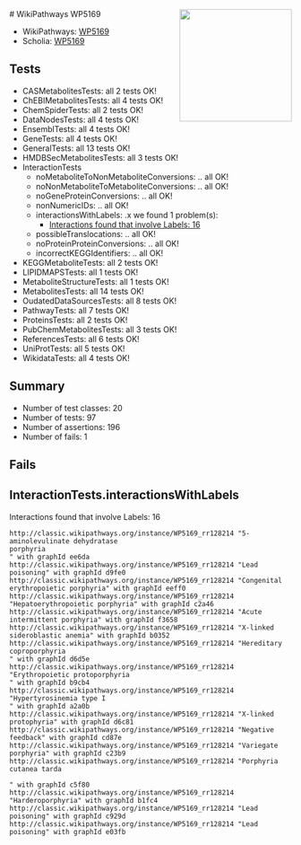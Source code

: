 <img style="float: right; width: 200px" src="https://upload.wikimedia.org/wikipedia/commons/thumb/8/83/Wplogo_with_text_500.png/640px-Wplogo_with_text_500.png" />
# WikiPathways WP5169

* WikiPathways: [WP5169](https://wikipathways.org/pathways/WP5169)
* Scholia: [WP5169](https://scholia.toolforge.org/wikipathways/WP5169)
## Tests
* CASMetabolitesTests: all 2 tests OK!
* ChEBIMetabolitesTests: all 4 tests OK!
* ChemSpiderTests: all 2 tests OK!
* DataNodesTests: all 4 tests OK!
* EnsemblTests: all 4 tests OK!
* GeneTests: all 4 tests OK!
* GeneralTests: all 13 tests OK!
* HMDBSecMetabolitesTests: all 3 tests OK!
* InteractionTests
    * noMetaboliteToNonMetaboliteConversions: .. all OK!
    * noNonMetaboliteToMetaboliteConversions: .. all OK!
    * noGeneProteinConversions: .. all OK!
    * nonNumericIDs: .. all OK!
    * interactionsWithLabels: .x we found 1 problem(s):
        * [Interactions found that involve Labels: 16](#fe97a8be)
    * possibleTranslocations: .. all OK!
    * noProteinProteinConversions: .. all OK!
    * incorrectKEGGIdentifiers: .. all OK!
* KEGGMetaboliteTests: all 2 tests OK!
* LIPIDMAPSTests: all 1 tests OK!
* MetaboliteStructureTests: all 1 tests OK!
* MetabolitesTests: all 14 tests OK!
* OudatedDataSourcesTests: all 8 tests OK!
* PathwayTests: all 7 tests OK!
* ProteinsTests: all 2 tests OK!
* PubChemMetabolitesTests: all 3 tests OK!
* ReferencesTests: all 6 tests OK!
* UniProtTests: all 5 tests OK!
* WikidataTests: all 4 tests OK!


## Summary

* Number of test classes: 20
* Number of tests: 97
* Number of assertions: 196
* Number of fails: 1

## Fails

<a name="fe97a8be" />

## InteractionTests.interactionsWithLabels

Interactions found that involve Labels: 16
```
http://classic.wikipathways.org/instance/WP5169_rr128214 "5-aminolevulinate dehydratase 
porphyria
" with graphId ee6da
http://classic.wikipathways.org/instance/WP5169_rr128214 "Lead poisoning" with graphId d9fe0
http://classic.wikipathways.org/instance/WP5169_rr128214 "Congenital erythropoietic porphyria" with graphId eeff0
http://classic.wikipathways.org/instance/WP5169_rr128214 "Hepatoerythropoietic porphyria" with graphId c2a46
http://classic.wikipathways.org/instance/WP5169_rr128214 "Acute intermittent porphyria" with graphId f3658
http://classic.wikipathways.org/instance/WP5169_rr128214 "X-linked sideroblastic anemia" with graphId b0352
http://classic.wikipathways.org/instance/WP5169_rr128214 "Hereditary coproporphyria
" with graphId d6d5e
http://classic.wikipathways.org/instance/WP5169_rr128214 "Erythropoietic protoporphyria
" with graphId b9cb4
http://classic.wikipathways.org/instance/WP5169_rr128214 "Hypertyrosinemia type I
" with graphId a2a0b
http://classic.wikipathways.org/instance/WP5169_rr128214 "X-linked protophyria" with graphId d6c81
http://classic.wikipathways.org/instance/WP5169_rr128214 "Negative feedback" with graphId cd87e
http://classic.wikipathways.org/instance/WP5169_rr128214 "Variegate porphyria" with graphId c23b9
http://classic.wikipathways.org/instance/WP5169_rr128214 "Porphyria cutanea tarda

" with graphId c5f80
http://classic.wikipathways.org/instance/WP5169_rr128214 "Harderoporphyria" with graphId b1fc4
http://classic.wikipathways.org/instance/WP5169_rr128214 "Lead poisoning" with graphId c929d
http://classic.wikipathways.org/instance/WP5169_rr128214 "Lead poisoning" with graphId e03fb
```

